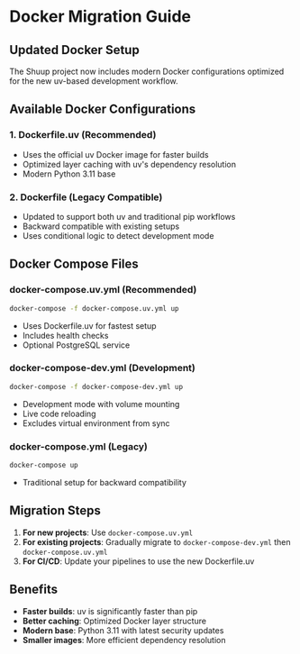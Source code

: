 # Docker Migration Guide

## Updated Docker Setup

The Shuup project now includes modern Docker configurations optimized for the new uv-based development workflow.

## Available Docker Configurations

### 1. **Dockerfile.uv** (Recommended)
- Uses the official uv Docker image for faster builds
- Optimized layer caching with uv's dependency resolution
- Modern Python 3.11 base

### 2. **Dockerfile** (Legacy Compatible)
- Updated to support both uv and traditional pip workflows
- Backward compatible with existing setups
- Uses conditional logic to detect development mode

## Docker Compose Files

### docker-compose.uv.yml (Recommended)
```bash
docker-compose -f docker-compose.uv.yml up
```
- Uses Dockerfile.uv for fastest setup
- Includes health checks
- Optional PostgreSQL service

### docker-compose-dev.yml (Development)
```bash
docker-compose -f docker-compose-dev.yml up
```
- Development mode with volume mounting
- Live code reloading
- Excludes virtual environment from sync

### docker-compose.yml (Legacy)
```bash
docker-compose up
```
- Traditional setup for backward compatibility

## Migration Steps

1. **For new projects**: Use `docker-compose.uv.yml`
2. **For existing projects**: Gradually migrate to `docker-compose-dev.yml` then `docker-compose.uv.yml`
3. **For CI/CD**: Update your pipelines to use the new Dockerfile.uv

## Benefits

- **Faster builds**: uv is significantly faster than pip
- **Better caching**: Optimized Docker layer structure
- **Modern base**: Python 3.11 with latest security updates
- **Smaller images**: More efficient dependency resolution
